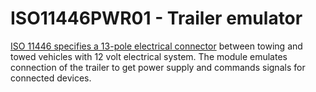 #  ISO11446PWR01 - Trailer emulator

[ISO 11446 specifies a 13-pole electrical connector](https://en.wikipedia.org/wiki/ISO_standards_for_trailer_connectors#13-pin_trailer_connector_(ISO_11446)) between towing and towed vehicles with 12 volt electrical system. The module emulates connection of the trailer to get power supply and commands signals for connected devices. 

    
